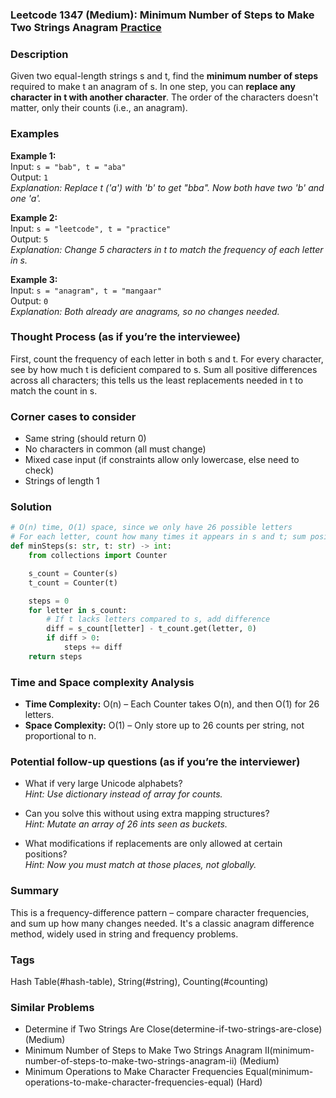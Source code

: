 ### Leetcode 1347 (Medium): Minimum Number of Steps to Make Two Strings Anagram [Practice](https://leetcode.com/problems/minimum-number-of-steps-to-make-two-strings-anagram)

### Description  
Given two equal-length strings s and t, find the **minimum number of steps** required to make t an anagram of s. 
In one step, you can **replace any character in t with another character**. The order of the characters doesn't matter, only their counts (i.e., an anagram).

### Examples  

**Example 1:**  
Input: `s = "bab", t = "aba"`  
Output: `1`  
*Explanation: Replace t ('a') with 'b' to get "bba". Now both have two 'b' and one 'a'.*

**Example 2:**  
Input: `s = "leetcode", t = "practice"`  
Output: `5`  
*Explanation: Change 5 characters in t to match the frequency of each letter in s.*

**Example 3:**  
Input: `s = "anagram", t = "mangaar"`  
Output: `0`  
*Explanation: Both already are anagrams, so no changes needed.*

### Thought Process (as if you’re the interviewee)  
First, count the frequency of each letter in both s and t. For every character, see by how much t is deficient compared to s. Sum all positive differences across all characters; this tells us the least replacements needed in t to match the count in s.

### Corner cases to consider  
- Same string (should return 0)
- No characters in common (all must change)
- Mixed case input (if constraints allow only lowercase, else need to check)
- Strings of length 1

### Solution

```python
# O(n) time, O(1) space, since we only have 26 possible letters
# For each letter, count how many times it appears in s and t; sum positive shortfalls in t.
def minSteps(s: str, t: str) -> int:
    from collections import Counter

    s_count = Counter(s)
    t_count = Counter(t)

    steps = 0
    for letter in s_count:
        # If t lacks letters compared to s, add difference
        diff = s_count[letter] - t_count.get(letter, 0)
        if diff > 0:
            steps += diff
    return steps
```

### Time and Space complexity Analysis  
- **Time Complexity:** O(n) – Each Counter takes O(n), and then O(1) for 26 letters.
- **Space Complexity:** O(1) – Only store up to 26 counts per string, not proportional to n.

### Potential follow-up questions (as if you’re the interviewer)  

- What if very large Unicode alphabets?   
  *Hint: Use dictionary instead of array for counts.*

- Can you solve this without using extra mapping structures?   
  *Hint: Mutate an array of 26 ints seen as buckets.*

- What modifications if replacements are only allowed at certain positions?   
  *Hint: Now you must match at those places, not globally.*

### Summary
This is a frequency-difference pattern – compare character frequencies, and sum up how many changes needed. It's a classic anagram difference method, widely used in string and frequency problems.

### Tags
Hash Table(#hash-table), String(#string), Counting(#counting)

### Similar Problems
- Determine if Two Strings Are Close(determine-if-two-strings-are-close) (Medium)
- Minimum Number of Steps to Make Two Strings Anagram II(minimum-number-of-steps-to-make-two-strings-anagram-ii) (Medium)
- Minimum Operations to Make Character Frequencies Equal(minimum-operations-to-make-character-frequencies-equal) (Hard)